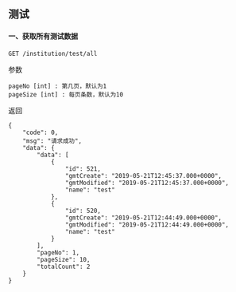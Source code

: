 ## 测试

#### 一、获取所有测试数据

    GET /institution/test/all
    
参数

    pageNo [int] : 第几页，默认为1
    pageSize [int] : 每页条数，默认为10
    
返回

    {
        "code": 0,
        "msg": "请求成功",
        "data": {
            "data": [
                {
                    "id": 521,
                    "gmtCreate": "2019-05-21T12:45:37.000+0000",
                    "gmtModified": "2019-05-21T12:45:37.000+0000",
                    "name": "test"
                },
                {
                    "id": 520,
                    "gmtCreate": "2019-05-21T12:44:49.000+0000",
                    "gmtModified": "2019-05-21T12:44:49.000+0000",
                    "name": "test"
                }
            ],
            "pageNo": 1,
            "pageSize": 10,
            "totalCount": 2
        }
    }

